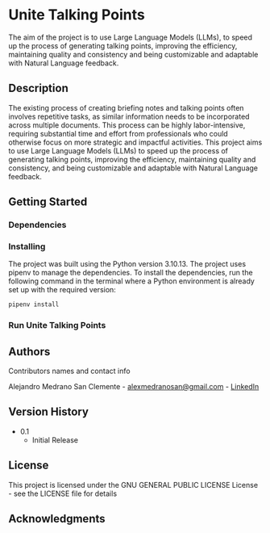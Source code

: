# Unite Talking Points

The aim of the project is to use Large Language Models (LLMs), to speed up the process of generating talking points,
improving the efficiency, maintaining quality and consistency and being customizable and adaptable with Natural Language
feedback. 

## Description

The existing process of creating briefing notes and talking points often involves repetitive tasks, as similar
information needs to be incorporated across multiple documents. This process can be highly labor-intensive, requiring
substantial time and effort from professionals who could otherwise focus on more strategic and impactful activities.
This project aims to use Large Language Models (LLMs) to speed up the process of generating talking points, improving
the efficiency, maintaining quality and consistency, and being customizable and adaptable with Natural Language
feedback.

## Getting Started

### Dependencies

### Installing

The project was built using the Python version 3.10.13. The project uses pipenv to manage the dependencies. To install
the dependencies, run the following command in the terminal where a Python environment is already set up with the
required version:

```bash
pipenv install
```

### Run Unite Talking Points

## Authors

Contributors names and contact info

Alejandro Medrano San Clemente - [alexmedranosan@gmail.com](mailto:alexmedranosan@gmail.com) - [LinkedIn](https://www.linkedin.com/in/alejandro-medrano)

## Version History

* 0.1
    * Initial Release

## License

This project is licensed under the GNU GENERAL PUBLIC LICENSE License - see the LICENSE file for details

## Acknowledgments
